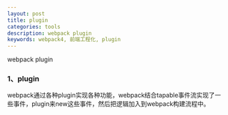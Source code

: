 ```yaml
---
layout: post
title: plugin
categories: tools
description: webpack plugin
keywords: webpack4, 前端工程化, plugin 
---
```


webpack plugin

### 1、plugin

webpack通过各种plugin实现各种功能，webpack结合tapable事件流实现了一些事件，plugin来new这些事件，然后把逻辑加入到webpack构建流程中。
